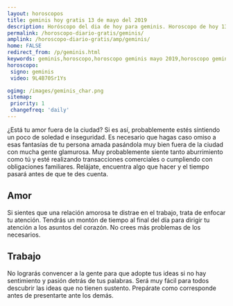 ```yaml
---
layout: horoscopos
title: geminis hoy gratis 13 de mayo del 2019 
description: Horóscopo del dia de hoy para geminis. Horoscopo de hoy 13 de mayo del 2019. Las predicciones de amor, trabajo, vida personal gratis.
permalink: /horoscopo-diario-gratis/geminis/
amplink: /horoscopo-diario-gratis/amp/geminis/
home: FALSE
redirect_from: /p/geminis.html
keywords: geminis,horoscopo,horoscopo geminis mayo 2019,horoscopo geminis hoy,tarot geminis mayo 2019,horoscopo geminis,tarot geminis hoy,horoscopo de hoy,horoscopo diario,tarot del amor,horoscopo de hoy geminis,horoscopo diario del tarot, Horoscopo de hoy geminis 13 de mayo del 2019,horóscopo del día,signos zodiacales 2019, el horoscopo de hoy
horoscopo:
 signo: geminis
 video: 9L4B70Sr1Ys

ogimg: /images/geminis_char.png
sitemap:
 priority: 1
 changefreq: 'daily'
---
```



¿Está tu amor fuera de la ciudad? Si es así, probablemente estés sintiendo un poco de soledad e inseguridad. Es necesario que hagas caso omiso a esas fantasías de tu persona amada pasándola muy bien fuera de la ciudad con mucha gente glamurosa. Muy probablemente siente tanto aburrimiento como tú y esté realizando transacciones comerciales o cumpliendo con obligaciones familiares. Relájate, encuentra algo que hacer y el tiempo pasará antes de que te des cuenta.

## Amor

Si sientes que una relación amorosa te distrae en el trabajo, trata de enfocar tu atención. Tendrás un montón de tiempo al final del día para dirigir tu atención a los asuntos del corazón. No crees más problemas de los necesarios.

## Trabajo

No lograrás convencer a la gente para que adopte tus ideas si no hay sentimiento y pasión detrás de tus palabras. Será muy fácil para todos descubrir las ideas que no tienen sustento. Prepárate como corresponde antes de presentarte ante los demás.